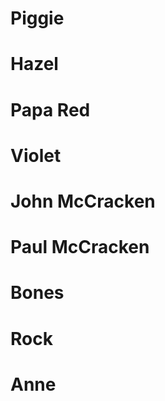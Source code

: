# Piggie

# Hazel

# Papa Red

# Violet

# John McCracken

# Paul McCracken

# Bones

# Rock

# Anne
